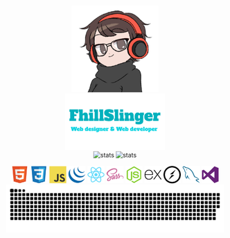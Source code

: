 <p align="center">
  <img width="200px" src="images/avatar.png" alt="avatar"> <br/>
  <img src="images/atitle.png" alt="atitle"> <br/>
  <img height"100em" src="https://github-readme-stats.vercel.app/api?username=FhillSlinger&hide_border=true&theme=github_dark&hide_title=true" alt="stats">
  <img height"100em" src="https://github-readme-stats.vercel.app/api/top-langs/?username=FhillSlinger&layout=compact&hide_title=true&theme=github_dark&hide_border=true" alt="stats"> <br/><br/>
  <img width="40px" src="https://raw.githubusercontent.com/devicons/devicon/master/icons/html5/html5-original.svg" alt="html5">
  <img width="40px" src="https://raw.githubusercontent.com/devicons/devicon/master/icons/css3/css3-original.svg" alt="css3">
  <img width="40px" src="https://raw.githubusercontent.com/devicons/devicon/master/icons/javascript/javascript-original.svg" alt="javascript">
  <img width="40px" src="https://raw.githubusercontent.com/devicons/devicon/master/icons/jquery/jquery-original.svg" alt="jquery">
  <img width="40px" src="https://raw.githubusercontent.com/devicons/devicon/master/icons/react/react-original.svg" alt="react">
  <img width="40px" src="https://raw.githubusercontent.com/devicons/devicon/master/icons/sass/sass-original.svg" alt="sass">
  <img width="40px" src="https://raw.githubusercontent.com/devicons/devicon/master/icons/nodejs/nodejs-original.svg" alt="nodejs">
  <img width="40px" src="https://raw.githubusercontent.com/devicons/devicon/master/icons/express/express-original.svg" alt="express">
  <img width="40px" src="https://raw.githubusercontent.com/devicons/devicon/master/icons/socketio/socketio-original.svg" alt="socket.io">
  <img width="40px" src="https://raw.githubusercontent.com/devicons/devicon/master/icons/mysql/mysql-original.svg" alt="mysql">
  <img width="40px" src="https://raw.githubusercontent.com/devicons/devicon/master/icons/visualstudio/visualstudio-plain.svg" alt="visualstudio"> <br/>
  <img src="https://github.com/FhillSlinger/FhillSlinger/blob/output/github-contribution-grid-snake.svg" alt="commit-snake">
<p>
